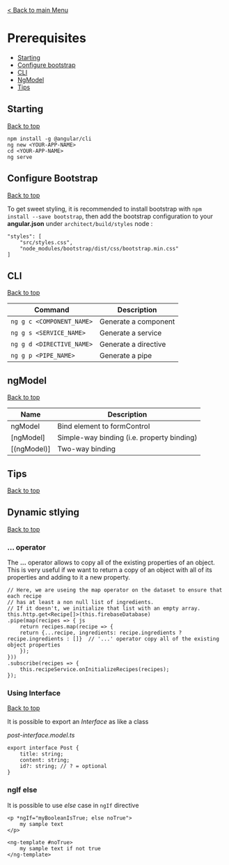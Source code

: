 [< Back to main Menu](https://github.com/gsoulie/Mobile-App-Development/blob/master/angular_sheet.md)    

# Prerequisites    

* [Starting](#starting)     
* [Configure bootstrap](#configure-bootstrap)    
* [CLI](#cli)    
* [NgModel](#ngmodel)    
* [Tips](#tips)    



## Starting
[Back to top](#prerequisites)   

```
npm install -g @angular/cli
ng new <YOUR-APP-NAME>
cd <YOUR-APP-NAME>
ng serve
```

## Configure Bootstrap
[Back to top](#prerequisites)   

To get sweet styling, it is recommended to install bootstrap with ```npm install --save bootstrap```, then add the bootstrap configuration to your **angular.json** under ```architect/build/styles``` node :

```
"styles": [
    "src/styles.css",	
    "node_modules/bootstrap/dist/css/bootstrap.min.css"
]

```

## CLI
[Back to top](#prerequisites)   

| Command | Description |
| --- | --- |
| ```ng g c <COMPONENT_NAME>``` | Generate a component | 
| ```ng g s <SERVICE_NAME>``` | Generate a service | 
| ```ng g d <DIRECTIVE_NAME>``` | Generate a directive | 
| ```ng g p <PIPE_NAME>``` | Generate a pipe | 

## ngModel
[Back to top](#prerequisites)   

| Name | Description |
| --- | --- |
| ngModel | Bind element to formControl | 
| [ngModel] | Simple-way binding (i.e. property binding) | 
| [(ngModel)] | Two-way binding | 

## Tips 
[Back to top](#prerequisites)   

##  Dynamic stlying 
[Back to top](#prerequisites)   

### ... operator

The **...** operator allows to copy all of the existing properties of an object. This is very useful if we want to return a copy of an object with all of its properties and adding to it a new property.

```
// Here, we are useing the map operator on the dataset to ensure that each recipe
// has at least a non null list of ingredients.
// If it doesn't, we initialize that list with an empty array.
this.http.get<Recipe[]>(this.firebaseDatabase)
.pipe(map(recipes => { js
    return recipes.map(recipe => {
    return {...recipe, ingredients: recipe.ingredients ? recipe.ingredients : []}  // '...' operator copy all of the existing object properties 
    });
}))
.subscribe(recipes => {
    this.recipeService.onInitializeRecipes(recipes);
});

```

### Using Interface
[Back to top](#prerequisites)   

It is possible to export an *Interface* as like a class

*post-interface.model.ts*

```
export interface Post {
    title: string;
    content: string;
    id?: string; // ? = optional
}
```

### ngIf else

It is possible to use *else* case in ```ngIf``` directive

```
<p *ngIf="myBooleanIsTrue; else noTrue">
    my sample text
</p>

<ng-template #noTrue>
    my sample text if not true
</ng-template>
```